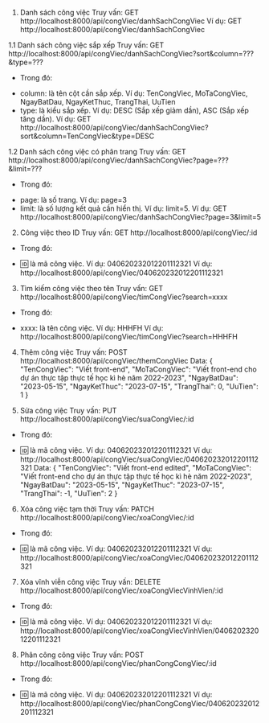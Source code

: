 1. Danh sách công việc
Truy vấn: GET http://localhost:8000/api/congViec/danhSachCongViec
Ví dụ: GET http://localhost:8000/api/congViec/danhSachCongViec


1.1 Danh sách công việc sắp xếp
Truy vấn: GET http://localhost:8000/api/congViec/danhSachCongViec?sort&column=???&type=???
- Trong đó: 
+ column: là tên cột cần sắp xếp. Ví dụ: TenCongViec, MoTaCongViec, NgayBatDau, NgayKetThuc,  TrangThai, UuTien
+ type: là kiểu sắp xếp. Ví dụ: DESC (Sắp xếp giảm dần), ASC (Sắp xếp tăng dần).
Ví dụ: GET http://localhost:8000/api/congViec/danhSachCongViec?sort&column=TenCongViec&type=DESC

1.2 Danh sách công việc có phân trang
Truy vấn: GET http://localhost:8000/api/congViec/danhSachCongViec?page=???&limit=???
- Trong đó: 
+ page: là số trang. Ví dụ: page=3
+ limit: là số lượng kết quả cần hiển thị. Ví dụ: limit=5.
Ví dụ: GET http://localhost:8000/api/congViec/danhSachCongViec?page=3&limit=5



2. Công việc theo ID
Truy vấn: GET http://localhost:8000/api/congViec/:id
- Trong đó: 
+ :id: là mã công việc. Ví dụ: 040620232012201112321
Ví dụ: http://localhost:8000/api/congViec/040620232012201112321





3. Tìm kiếm công việc theo tên
Truy vấn: GET http://localhost:8000/api/congViec/timCongViec?search=xxxx
- Trong đó: 
+ xxxx: là tên công việc. Ví dụ: HHHFH
Ví dụ: http://localhost:8000/api/congViec/timCongViec?search=HHHFH




4. Thêm công việc
Truy vấn: POST http://localhost:8000/api/congViec/themCongViec
Data: 
{
    "TenCongViec": "Viết front-end", 
    "MoTaCongViec": "Viết front-end cho dự án thực tập thực tế học kì hè năm 2022-2023", 
    "NgayBatDau": "2023-05-15", 
    "NgayKetThuc": "2023-07-15", 
    "TrangThai": 0, 
    "UuTien": 1
}



5. Sửa công việc
Truy vấn: PUT http://localhost:8000/api/congViec/suaCongViec/:id
- Trong đó: 
+ :id: là mã công việc. Ví dụ: 040620232012201112321
Ví dụ: http://localhost:8000/api/congViec/suaCongViec/040620232012201112321
Data: 
{
        "TenCongViec": "Viết front-end edited",
        "MoTaCongViec": "Viết front-end cho dự án thực tập thực tế học kì hè năm 2022-2023",
        "NgayBatDau": "2023-05-15",
        "NgayKetThuc": "2023-07-15",
        "TrangThai": -1,
        "UuTien": 2
}



6. Xóa công việc tạm thời
Truy vấn: PATCH http://localhost:8000/api/congViec/xoaCongViec/:id
- Trong đó: 
+ :id: là mã công việc. Ví dụ: 040620232012201112321
Ví dụ: http://localhost:8000/api/congViec/xoaCongViec/040620232012201112321




7. Xóa vĩnh viễn công việc
Truy vấn: DELETE http://localhost:8000/api/congViec/xoaCongViecVinhVien/:id
- Trong đó: 
+ :id: là mã công việc. Ví dụ: 040620232012201112321
Ví dụ: http://localhost:8000/api/congViec/xoaCongViecVinhVien/040620232012201112321


8. Phân công công việc
Truy vấn: POST http://localhost:8000/api/congViec/phanCongCongViec/:id
- Trong đó: 
+ :id: là mã công việc. Ví dụ: 040620232012201112321
Ví dụ: http://localhost:8000/api/congViec/phanCongCongViec/040620232012201112321